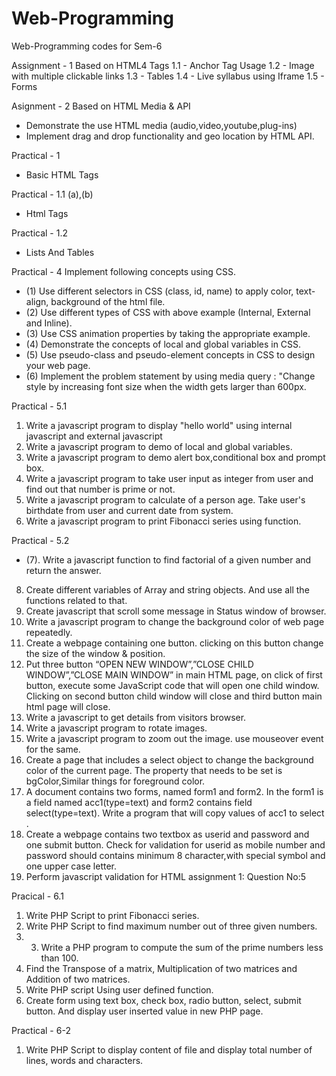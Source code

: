 # Web-Programming
Web-Programming codes for Sem-6

Assignment - 1 
Based on HTML4 Tags
1.1 - Anchor Tag Usage
1.2 - Image with multiple clickable links
1.3 - Tables
1.4 - Live syllabus using Iframe 
1.5 - Forms

Asignment - 2
Based on HTML Media & API
- Demonstrate the use HTML media (audio,video,youtube,plug-ins)
- Implement drag and drop functionality and geo location by HTML API.

Practical - 1
- Basic HTML Tags

Practical - 1.1 (a),(b)
- Html Tags

Practical - 1.2
- Lists And Tables

Practical - 4
Implement following concepts using CSS.
- (1) Use different selectors in CSS (class, id, name) to apply color, text-align, background of the html file.
- (2) Use different types of CSS with above example (Internal, External and Inline).
- (3) Use CSS animation properties by taking the appropriate example.
- (4) Demonstrate the concepts of local and global variables in CSS.
- (5) Use pseudo-class and pseudo-element concepts in CSS to design your web page.
- (6) Implement the problem statement by using media query : "Change style by increasing font size when the width gets larger than 600px.

Practical - 5.1
1. Write a javascript program to display "hello world" using internal javascript and external javascript
2. Write a javascript program to demo of local and global variables.
3. Write a javascript program to demo alert box,conditional box and prompt box.
4. Write a javascript program to take user input as integer from user and find out that number is prime or not.
5. Write a javascript program to calculate of a person age. Take user's birthdate from user and current date from system.
6. Write a javascript program to print Fibonacci series using function.

Practical - 5.2
- (7). Write a javascript function to find factorial of a given number and return the answer.
8. Create different variables of Array and string objects. And use all the functions related to that.
9. Create javascript that scroll some message in Status window of browser.
10. Write a javascript program to change the background color of web page repeatedly.
11. Create a webpage containing one button. clicking on this button change the size of the window & position.
12. Put three button “OPEN NEW WINDOW”,”CLOSE CHILD WINDOW”,”CLOSE MAIN WINDOW” in main HTML page, on click of first button, execute some JavaScript code that will open one child window. Clicking on second button child window will close and third button main html page will close.
13. Write a javascript to get details from visitors browser.
14. Write a javascript program to rotate images.
15. Write a javascript program to zoom out the image. use mouseover event for the same. 
16. Create a page that includes a select object to change the background color of the current page.
The property that needs to be set is bgColor,Similar things for foreground color.
17. A document contains two forms, named form1 and form2. In the form1 is a field named
acc1(type=text) and form2 contains field select(type=text). Write a program that will copy
values of acc1 to select .
18. Create a webpage contains two textbox as userid and password and one submit button. Check
for validation for userid as mobile number and password should contains minimum 8
character,with special symbol and one upper case letter.
19. Perform javascript validation for HTML assignment 1: Question No:5

Pracical - 6.1
1) Write PHP Script to print Fibonacci series.
2) Write PHP Script to find maximum number out of three given numbers.
3) 3) Write a PHP program to compute the sum of the prime numbers less than 100.
4) Find the Transpose of a matrix, Multiplication of two matrices and Addition of two matrices.
5) Write PHP script Using user defined function.
6) Create form using text box, check box, radio button, select, submit button. And display user inserted value in new PHP page.

Practical - 6-2
1) Write PHP Script to display content of file and display total number of lines, words and characters.
